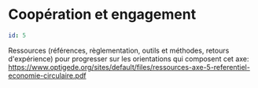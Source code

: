 # Coopération et engagement
```yaml
id: 5
```
Ressources (références, règlementation, outils et méthodes, retours d'expérience) pour progresser sur les orientations qui composent cet axe: 
https://www.optigede.org/sites/default/files/ressources-axe-5-referentiel-economie-circulaire.pdf
